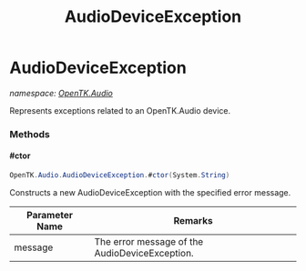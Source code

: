 ﻿---
title: AudioDeviceException
---

# AudioDeviceException
_namespace: [OpenTK.Audio](N-OpenTK.Audio.html)_

Represents exceptions related to an OpenTK.Audio device.

### Methods

#### #ctor
```csharp
OpenTK.Audio.AudioDeviceException.#ctor(System.String)
```
Constructs a new AudioDeviceException with the specified error message.

|Parameter Name|Remarks|
|--------------|-------|
|message|The error message of the AudioDeviceException.|





